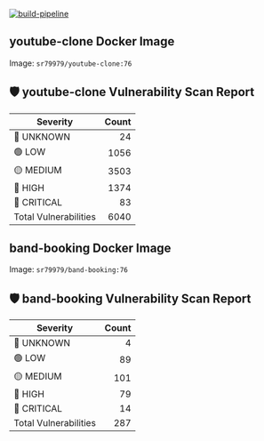 [![build-pipeline](https://github.com/srikanth-girimaiahgari/DevOps/actions/workflows/build-pipeline.yml/badge.svg)](https://github.com/srikanth-girimaiahgari/DevOps/actions/workflows/build-pipeline.yml)
## youtube-clone Docker Image
Image: `sr79979/youtube-clone:76`
## 🛡️ youtube-clone Vulnerability Scan Report
  | Severity   | Count |
  |------------|------:|
  | 🔵 UNKNOWN  | 24 |
  | 🟢 LOW      | 1056 |
  | 🟡 MEDIUM   | 3503 |
  | 🔴 HIGH     | 1374 |
  | 🚨 CRITICAL | 83 |
  | Total Vulnerabilities | 6040 | 
  
## band-booking Docker Image
Image: `sr79979/band-booking:76`
## 🛡️ band-booking Vulnerability Scan Report
  | Severity   | Count |
  |------------|------:|
  | 🔵 UNKNOWN  | 4 |
  | 🟢 LOW      | 89 |
  | 🟡 MEDIUM   | 101 |
  | 🔴 HIGH     | 79 |
  | 🚨 CRITICAL | 14 |
  | Total Vulnerabilities | 287 | 
  
